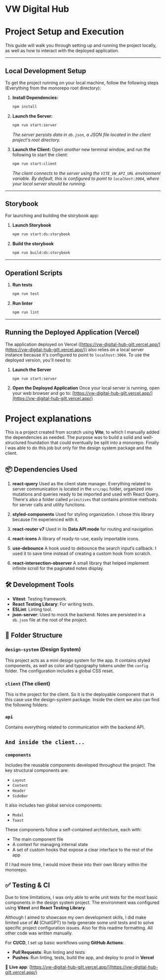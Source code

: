 # VW Digital Hub

# Project Setup and Execution

This guide will walk you through setting up and running the project locally, as well as how to interact with the deployed application.

---

## Local Development Setup

To get the project running on your local machine, follow the following steps (Everything from the monorepo root directory):

1.  **Install Dependencies:**

    ```bash
    npm install
    ```

2.  **Launch the Server:**

    ```bash
    npm run start:server
    ```

    _The server persists data in `db.json`, a JSON file located in the client project's root directory._

3.  **Launch the Client:**
    Open _another_ new terminal window, and run the following to start the client:
    ```bash
    npm run start:client
    ```
    _The client connects to the server using the `VITE_VW_API_URL` environment variable. By default, this is configured to point to `localhost:3004`, where your local server should be running._

---

## Storybook

For launching and building the storybook app:

1.  **Launch Storybook**

    ```bash
    npm run start:ds:storybook
    ```

2.  **Build the storybook**
    ```bash
    npm run build:ds:storybook
    ```

---

## Operationl Scripts

1. **Run tests**

   ```bash
   npm run test
   ```

2. **Run linter**
   ```bash
   npm run lint
   ```

---

## Running the Deployed Application (Vercel)

The application deployed on Vercel ([https://vw-digital-hub-gilt.vercel.app/](https://vw-digital-hub-gilt.vercel.app/)) also relies on a local server instance because it's configured to point to `localhost:3004`. To use the deployed version, you'll need to:

1.  **Launch the Server**

    ```bash
    npm run start:server
    ```

2.  **Open the Deployed Application**
    Once your local server is running, open your web browser and go to:
    [https://vw-digital-hub-gilt.vercel.app/](https://vw-digital-hub-gilt.vercel.app/)

# Project explanations

This is a project created from scratch using **Vite**, to which I manually added the dependencies as needed. The purpose was to build a solid and well-structured foundation that could eventually be split into a monorepo. Finally I was able to do this job but only for the design system package and the client.

## 📦 Dependencies Used

1. **react-query**
   Used as the client state manager. Everything related to server communication is located in the `src/api` folder, organized into mutations and queries ready to be imported and used with React Query. There's also a folder called `primitives` that contains primitive methods for server calls and utility functions.

2. **styled-components**
   Used for styling organization. I chose this library because I’m experienced with it.

3. **react-router v7**
   Used in its **Data API mode** for routing and navigation.

4. **react-icons**
   A library of ready-to-use, easily importable icons.

5. **use-debounce**
   A hook used to debounce the search input’s callback. I used it to save time instead of creating a custom hook from scratch.

6. **react-intersection-observer**
   A small library that helped implement infinite scroll for the paginated notes display.

## 🛠 Development Tools

- **Vitest**: Testing framework.
- **React Testing Library**: For writing tests.
- **ESLint**: Linting tool.
- **json-server**: Used to mock the backend. Notes are persisted in a `db.json` file at the root of the project.

## 📁 Folder Structure

### `design-system` (Design System)

This project acts as a mini design system for the app. It contains styled components, as well as color and typography tokens under the `config` folder. The configuration includes a global CSS reset.

### `client` (The client)

This is the project for the client. So it is the deployable component that in this case use the design-system package. Inside the client we also can find the following folders:

### `api`

Contains everything related to communication with the backend API.

## `And inside the client...`

### `components`

Includes the reusable components developed throughout the project. The key structural components are:

- `Layout`
- `Content`
- `Header`
- `SideBar`

It also includes two global service components:

- `Modal`
- `Toast`

These components follow a self-contained architecture, each with:

- The main component file
- A context for managing internal state
- A set of custom hooks that expose a clear interface to the rest of the app

If I had more time, I would move these into their own library within the monorepo.

## ✅ Testing & CI

Due to time limitations, I was only able to write unit tests for the most basic components in the design system project. The environment was configured using **Vitest** and **React Testing Library**.

Although I aimed to showcase my own development skills, I did make limited use of **AI** (ChatGPT) to help generate some unit tests and to solve specific project configuration issues. Also for this readme formatting. All other code was written manually.

For **CI/CD**, I set up basic workflows using **GitHub Actions**:

- **Pull Requests**: Run linting and tests
- **Pushes**: Run linting, tests, build the app, and deploy to prod in **Vercel**

🚀 **Live app**: [https://vw-digital-hub-gilt.vercel.app/](https://vw-digital-hub-gilt.vercel.app/)

```

```
